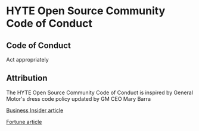 # HYTE Open Source Community Code of Conduct 

## Code of Conduct 

Act appropriately

## Attribution

The HYTE Open Source Community Code of Conduct is inspired by General Motor's dress code policy updated by GM CEO Mary Barra

[Business Insider article](https://www.businessinsider.com/gm-ceo-mary-barra-on-changing-gms-dress-code-2015-3)

[Fortune article](http://fortune.com/2014/09/18/mary-barra-general-motors/)
